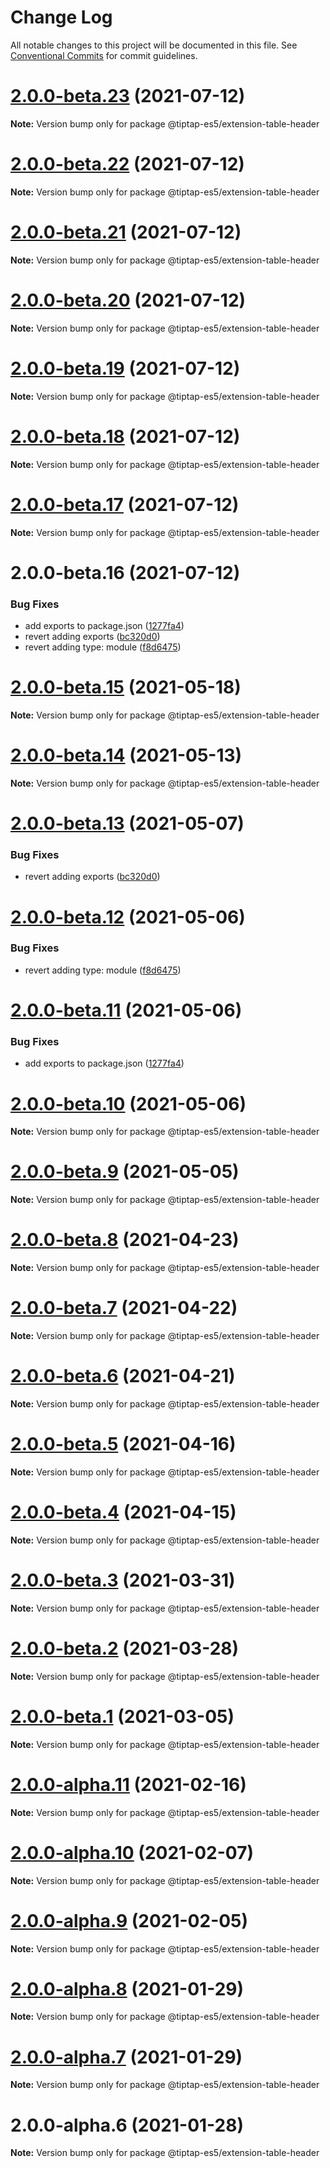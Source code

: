 # Change Log

All notable changes to this project will be documented in this file.
See [Conventional Commits](https://conventionalcommits.org) for commit guidelines.

# [2.0.0-beta.23](https://github.com/justame/tiptap/compare/@tiptap-es5/extension-table-header@2.0.0-beta.22...@tiptap-es5/extension-table-header@2.0.0-beta.23) (2021-07-12)

**Note:** Version bump only for package @tiptap-es5/extension-table-header





# [2.0.0-beta.22](https://github.com/justame/tiptap/compare/@tiptap-es5/extension-table-header@2.0.0-beta.21...@tiptap-es5/extension-table-header@2.0.0-beta.22) (2021-07-12)

**Note:** Version bump only for package @tiptap-es5/extension-table-header





# [2.0.0-beta.21](https://github.com/justame/tiptap/compare/@tiptap-es5/extension-table-header@2.0.0-beta.20...@tiptap-es5/extension-table-header@2.0.0-beta.21) (2021-07-12)

**Note:** Version bump only for package @tiptap-es5/extension-table-header





# [2.0.0-beta.20](https://github.com/justame/tiptap/compare/@tiptap-es5/extension-table-header@2.0.0-beta.19...@tiptap-es5/extension-table-header@2.0.0-beta.20) (2021-07-12)

**Note:** Version bump only for package @tiptap-es5/extension-table-header





# [2.0.0-beta.19](https://github.com/justame/tiptap/compare/@tiptap-es5/extension-table-header@2.0.0-beta.18...@tiptap-es5/extension-table-header@2.0.0-beta.19) (2021-07-12)

**Note:** Version bump only for package @tiptap-es5/extension-table-header





# [2.0.0-beta.18](https://github.com/justame/tiptap/compare/@tiptap-es5/extension-table-header@2.0.0-beta.17...@tiptap-es5/extension-table-header@2.0.0-beta.18) (2021-07-12)

**Note:** Version bump only for package @tiptap-es5/extension-table-header





# [2.0.0-beta.17](https://github.com/justame/tiptap/compare/@tiptap-es5/extension-table-header@2.0.0-beta.16...@tiptap-es5/extension-table-header@2.0.0-beta.17) (2021-07-12)

**Note:** Version bump only for package @tiptap-es5/extension-table-header





# 2.0.0-beta.16 (2021-07-12)


### Bug Fixes

* add exports to package.json ([1277fa4](https://github.com/justame/tiptap/commit/1277fa47151e9c039508cdb219bdd0ffe647f4ee))
* revert adding exports ([bc320d0](https://github.com/justame/tiptap/commit/bc320d0b4b80b0e37a7e47a56e0f6daec6e65d98))
* revert adding type: module ([f8d6475](https://github.com/justame/tiptap/commit/f8d6475e2151faea6f96baecdd6bd75880d50d2c))





# [2.0.0-beta.15](https://github.com/ueberdosis/tiptap/compare/@tiptap-es5/extension-table-header@2.0.0-beta.14...@tiptap-es5/extension-table-header@2.0.0-beta.15) (2021-05-18)

**Note:** Version bump only for package @tiptap-es5/extension-table-header

# [2.0.0-beta.14](https://github.com/ueberdosis/tiptap/compare/@tiptap-es5/extension-table-header@2.0.0-beta.13...@tiptap-es5/extension-table-header@2.0.0-beta.14) (2021-05-13)

**Note:** Version bump only for package @tiptap-es5/extension-table-header

# [2.0.0-beta.13](https://github.com/ueberdosis/tiptap/compare/@tiptap-es5/extension-table-header@2.0.0-beta.12...@tiptap-es5/extension-table-header@2.0.0-beta.13) (2021-05-07)

### Bug Fixes

- revert adding exports ([bc320d0](https://github.com/ueberdosis/tiptap/commit/bc320d0b4b80b0e37a7e47a56e0f6daec6e65d98))

# [2.0.0-beta.12](https://github.com/ueberdosis/tiptap/compare/@tiptap-es5/extension-table-header@2.0.0-beta.11...@tiptap-es5/extension-table-header@2.0.0-beta.12) (2021-05-06)

### Bug Fixes

- revert adding type: module ([f8d6475](https://github.com/ueberdosis/tiptap/commit/f8d6475e2151faea6f96baecdd6bd75880d50d2c))

# [2.0.0-beta.11](https://github.com/ueberdosis/tiptap/compare/@tiptap-es5/extension-table-header@2.0.0-beta.10...@tiptap-es5/extension-table-header@2.0.0-beta.11) (2021-05-06)

### Bug Fixes

- add exports to package.json ([1277fa4](https://github.com/ueberdosis/tiptap/commit/1277fa47151e9c039508cdb219bdd0ffe647f4ee))

# [2.0.0-beta.10](https://github.com/ueberdosis/tiptap/compare/@tiptap-es5/extension-table-header@2.0.0-beta.9...@tiptap-es5/extension-table-header@2.0.0-beta.10) (2021-05-06)

**Note:** Version bump only for package @tiptap-es5/extension-table-header

# [2.0.0-beta.9](https://github.com/ueberdosis/tiptap/compare/@tiptap-es5/extension-table-header@2.0.0-beta.8...@tiptap-es5/extension-table-header@2.0.0-beta.9) (2021-05-05)

**Note:** Version bump only for package @tiptap-es5/extension-table-header

# [2.0.0-beta.8](https://github.com/ueberdosis/tiptap/compare/@tiptap-es5/extension-table-header@2.0.0-beta.7...@tiptap-es5/extension-table-header@2.0.0-beta.8) (2021-04-23)

**Note:** Version bump only for package @tiptap-es5/extension-table-header

# [2.0.0-beta.7](https://github.com/ueberdosis/tiptap/compare/@tiptap-es5/extension-table-header@2.0.0-beta.6...@tiptap-es5/extension-table-header@2.0.0-beta.7) (2021-04-22)

**Note:** Version bump only for package @tiptap-es5/extension-table-header

# [2.0.0-beta.6](https://github.com/ueberdosis/tiptap/compare/@tiptap-es5/extension-table-header@2.0.0-beta.5...@tiptap-es5/extension-table-header@2.0.0-beta.6) (2021-04-21)

**Note:** Version bump only for package @tiptap-es5/extension-table-header

# [2.0.0-beta.5](https://github.com/ueberdosis/tiptap/compare/@tiptap-es5/extension-table-header@2.0.0-beta.4...@tiptap-es5/extension-table-header@2.0.0-beta.5) (2021-04-16)

**Note:** Version bump only for package @tiptap-es5/extension-table-header

# [2.0.0-beta.4](https://github.com/ueberdosis/tiptap/compare/@tiptap-es5/extension-table-header@2.0.0-beta.3...@tiptap-es5/extension-table-header@2.0.0-beta.4) (2021-04-15)

**Note:** Version bump only for package @tiptap-es5/extension-table-header

# [2.0.0-beta.3](https://github.com/ueberdosis/tiptap/compare/@tiptap-es5/extension-table-header@2.0.0-beta.2...@tiptap-es5/extension-table-header@2.0.0-beta.3) (2021-03-31)

**Note:** Version bump only for package @tiptap-es5/extension-table-header

# [2.0.0-beta.2](https://github.com/ueberdosis/tiptap/compare/@tiptap-es5/extension-table-header@2.0.0-beta.1...@tiptap-es5/extension-table-header@2.0.0-beta.2) (2021-03-28)

**Note:** Version bump only for package @tiptap-es5/extension-table-header

# [2.0.0-beta.1](https://github.com/ueberdosis/tiptap/compare/@tiptap-es5/extension-table-header@2.0.0-alpha.11...@tiptap-es5/extension-table-header@2.0.0-beta.1) (2021-03-05)

**Note:** Version bump only for package @tiptap-es5/extension-table-header

# [2.0.0-alpha.11](https://github.com/ueberdosis/tiptap/compare/@tiptap-es5/extension-table-header@2.0.0-alpha.10...@tiptap-es5/extension-table-header@2.0.0-alpha.11) (2021-02-16)

**Note:** Version bump only for package @tiptap-es5/extension-table-header

# [2.0.0-alpha.10](https://github.com/ueberdosis/tiptap/compare/@tiptap-es5/extension-table-header@2.0.0-alpha.9...@tiptap-es5/extension-table-header@2.0.0-alpha.10) (2021-02-07)

**Note:** Version bump only for package @tiptap-es5/extension-table-header

# [2.0.0-alpha.9](https://github.com/ueberdosis/tiptap/compare/@tiptap-es5/extension-table-header@2.0.0-alpha.8...@tiptap-es5/extension-table-header@2.0.0-alpha.9) (2021-02-05)

**Note:** Version bump only for package @tiptap-es5/extension-table-header

# [2.0.0-alpha.8](https://github.com/ueberdosis/tiptap/compare/@tiptap-es5/extension-table-header@2.0.0-alpha.7...@tiptap-es5/extension-table-header@2.0.0-alpha.8) (2021-01-29)

**Note:** Version bump only for package @tiptap-es5/extension-table-header

# [2.0.0-alpha.7](https://github.com/ueberdosis/tiptap/compare/@tiptap-es5/extension-table-header@2.0.0-alpha.6...@tiptap-es5/extension-table-header@2.0.0-alpha.7) (2021-01-29)

**Note:** Version bump only for package @tiptap-es5/extension-table-header

# 2.0.0-alpha.6 (2021-01-28)

**Note:** Version bump only for package @tiptap-es5/extension-table-header
